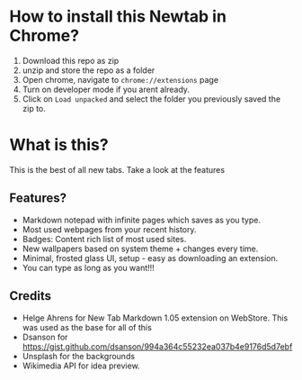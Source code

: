 # How to install this Newtab in Chrome?

1. Download this repo as zip
2. unzip and store the repo as a folder
3. Open chrome, navigate to `chrome://extensions` page
4. Turn on developer mode if you arent already.
5. Click on `Load unpacked` and select the folder you previously saved the zip to.

# What is this?
This is the best of all new tabs. Take a look at the features

## Features?
- Markdown notepad with infinite pages which saves as you type.
- Most used webpages from your recent history.
- Badges: Content rich list of most used sites.
- New wallpapers based on system theme + changes every time.
- Minimal, frosted glass UI, setup - easy as downloading an extension.
- You can type as long as you want!!!

## Credits
- Helge Ahrens for New Tab Markdown 1.05 extension on WebStore. This was used as the base for all of this
- Dsanson for https://gist.github.com/dsanson/994a364c55232ea037b4e9176d5d7ebf
- Unsplash for the backgrounds
- Wikimedia API for idea preview.